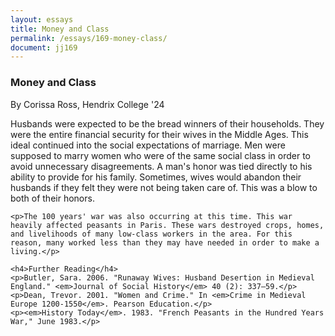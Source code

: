 ```yaml
---
layout: essays
title: Money and Class
permalink: /essays/169-money-class/
document: jj169
---
```


<div id="money-class" class="essay">
  <h3 class="essay-title">Money and Class</h3>
  <div class="essay-author">By Corissa Ross, Hendrix College '24</div>
  <div class="essay-content">
    <p>Husbands were expected to be the bread winners of their households. They were the entire financial security for their wives in the Middle Ages. This ideal continued into the social expectations of marriage. Men were supposed to marry women who were of the same social class in order to avoid unnecessary disagreements. A man's honor was tied directly to his ability to provide for his family. Sometimes, wives would abandon their husbands if they felt they were not being taken care of. This was a blow to both of their honors.</p>
    
    <p>The 100 years' war was also occurring at this time. This war heavily affected peasants in Paris. These wars destroyed crops, homes, and livelihoods of many low-class workers in the area. For this reason, many worked less than they may have needed in order to make a living.</p>
    
    <h4>Further Reading</h4>
    <p>Butler, Sara. 2006. "Runaway Wives: Husband Desertion in Medieval England." <em>Journal of Social History</em> 40 (2): 337–59.</p>
    <p>Dean, Trevor. 2001. "Women and Crime." In <em>Crime in Medieval Europe 1200-1550</em>. Pearson Education.</p>
    <p><em>History Today</em>. 1983. "French Peasants in the Hundred Years War," June 1983.</p>
  </div>
</div>